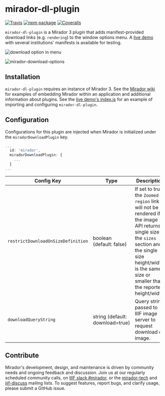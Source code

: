 # mirador-dl-plugin

[![Travis][build-badge]][build]
[![npm package][npm-badge]][npm]
[![Coveralls][coveralls-badge]][coveralls]

`mirador-dl-plugin` is a Mirador 3 plugin that adds manifest-provided download links (e.g. `rendering`) to the window options menu. A [live demo](https://mirador-download-plugin.netlify.app/) with several institutions' manifests is available for testing.

![download option in menu](https://user-images.githubusercontent.com/5402927/87057974-5e665a80-c1bc-11ea-8f10-7b783bdc972f.png)

![mirador-download-options](https://user-images.githubusercontent.com/5402927/87057857-3d056e80-c1bc-11ea-8860-7662208c19fa.png)


[build-badge]: https://img.shields.io/travis/projectmirador/mirador-dl-plugin/master.png?style=flat-square
[build]: https://travis-ci.org/projectmirador/mirador-dl-plugin

[npm-badge]: https://img.shields.io/npm/v/mirador-dl-plugin.png?style=flat-square
[npm]: https://www.npmjs.org/package/mirador-dl-plugin

[coveralls-badge]: https://img.shields.io/coveralls/user/repo/master.png?style=flat-square
[coveralls]: https://coveralls.io/github/user/repo

## Installation

`mirador-dl-plugin` requires an instance of Mirador 3. See the [Mirador wiki](https://github.com/ProjectMirador/mirador/wiki) for examples of embedding Mirador within an application and additional information about plugins. See the [live demo's index.js](https://github.com/ProjectMirador/mirador-dl-plugin/blob/master/demo/src/index.js) for an example of importing and configuring `mirador-dl-plugin`.

## Configuration

Configurations for this plugin are injected when Mirador is initialized under the `miradorDownloadPlugin` key.

```js
...
  id: 'mirador',
  miradorDownloadPlugin: {
    ...
  }
...
```

| Config Key | Type | Description |
| --- | --- | --- |
| `restrictDownloadOnSizeDefinition` | boolean (default: false) | If set to true the `Zoomed region` link will not be rendered if the image API returns a single size in the `sizes` section and the single size height/width is the same size or smaller than the reported height/width. |
| `downloadQueryString` | string (default: download=true) | Query string passed to IIIF image server to request download of image. |

## Contribute
Mirador's development, design, and maintenance is driven by community needs and ongoing feedback and discussion. Join us at our regularly scheduled community calls, on [IIIF slack #mirador](http://bit.ly/iiif-slack), or the [mirador-tech](https://groups.google.com/forum/#!forum/mirador-tech) and [iiif-discuss](https://groups.google.com/forum/#!forum/iiif-discuss) mailing lists. To suggest features, report bugs, and clarify usage, please submit a GitHub issue.
